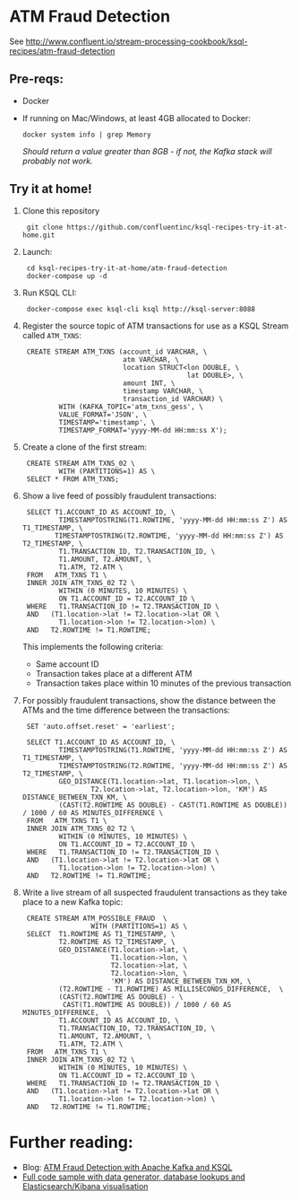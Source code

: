 # ATM Fraud Detection

See http://www.confluent.io/stream-processing-cookbook/ksql-recipes/atm-fraud-detection

## Pre-reqs: 

* Docker
* If running on Mac/Windows, at least 4GB allocated to Docker: 

      docker system info | grep Memory 

    _Should return a value greater than 8GB - if not, the Kafka stack will probably not work._


## Try it at home!

1. Clone this repository

        git clone https://github.com/confluentinc/ksql-recipes-try-it-at-home.git

2. Launch: 

        cd ksql-recipes-try-it-at-home/atm-fraud-detection
        docker-compose up -d

3. Run KSQL CLI:

        docker-compose exec ksql-cli ksql http://ksql-server:8088

4. Register the source topic of ATM transactions for use as a KSQL Stream called `ATM_TXNS`: 

        CREATE STREAM ATM_TXNS (account_id VARCHAR, \
                                atm VARCHAR, \
                                location STRUCT<lon DOUBLE, \
                                                lat DOUBLE>, \
                                amount INT, \
                                timestamp VARCHAR, \
                                transaction_id VARCHAR) \
                WITH (KAFKA_TOPIC='atm_txns_gess', \
                VALUE_FORMAT='JSON', \
                TIMESTAMP='timestamp', \
                TIMESTAMP_FORMAT='yyyy-MM-dd HH:mm:ss X');

5. Create a clone of the first stream: 

        CREATE STREAM ATM_TXNS_02 \
                WITH (PARTITIONS=1) AS \
        SELECT * FROM ATM_TXNS;

6. Show a live feed of possibly fraudulent transactions:

        SELECT T1.ACCOUNT_ID AS ACCOUNT_ID, \
                TIMESTAMPTOSTRING(T1.ROWTIME, 'yyyy-MM-dd HH:mm:ss Z') AS T1_TIMESTAMP, \
               TIMESTAMPTOSTRING(T2.ROWTIME, 'yyyy-MM-dd HH:mm:ss Z') AS T2_TIMESTAMP, \
                T1.TRANSACTION_ID, T2.TRANSACTION_ID, \
                T1.AMOUNT, T2.AMOUNT, \
                T1.ATM, T2.ATM \
        FROM   ATM_TXNS T1 \
        INNER JOIN ATM_TXNS_02 T2 \
                WITHIN (0 MINUTES, 10 MINUTES) \
                ON T1.ACCOUNT_ID = T2.ACCOUNT_ID \
        WHERE   T1.TRANSACTION_ID != T2.TRANSACTION_ID \
        AND   (T1.location->lat != T2.location->lat OR \
                T1.location->lon != T2.location->lon) \
        AND   T2.ROWTIME != T1.ROWTIME;

    This implements the following criteria: 

    * Same account ID
    * Transaction takes place at a different ATM
    * Transaction takes place within 10 minutes of the previous transaction

6. For possibly fraudulent transactions, show the distance between the ATMs and the time difference between the transactions:

        SET 'auto.offset.reset' = 'earliest';

        SELECT T1.ACCOUNT_ID AS ACCOUNT_ID, \
                TIMESTAMPTOSTRING(T1.ROWTIME, 'yyyy-MM-dd HH:mm:ss Z') AS T1_TIMESTAMP, \
                TIMESTAMPTOSTRING(T2.ROWTIME, 'yyyy-MM-dd HH:mm:ss Z') AS T2_TIMESTAMP, \
                GEO_DISTANCE(T1.location->lat, T1.location->lon, \
                        T2.location->lat, T2.location->lon, 'KM') AS DISTANCE_BETWEEN_TXN_KM, \
                (CAST(T2.ROWTIME AS DOUBLE) - CAST(T1.ROWTIME AS DOUBLE)) / 1000 / 60 AS MINUTES_DIFFERENCE \
        FROM   ATM_TXNS T1 \
        INNER JOIN ATM_TXNS_02 T2 \
                WITHIN (0 MINUTES, 10 MINUTES) \
                ON T1.ACCOUNT_ID = T2.ACCOUNT_ID \
        WHERE   T1.TRANSACTION_ID != T2.TRANSACTION_ID \
        AND   (T1.location->lat != T2.location->lat OR \
                T1.location->lon != T2.location->lon) \
        AND   T2.ROWTIME != T1.ROWTIME;

7. Write a live stream of all suspected fraudulent transactions as they take place to a new Kafka topic: 

        CREATE STREAM ATM_POSSIBLE_FRAUD  \
                        WITH (PARTITIONS=1) AS \
        SELECT  T1.ROWTIME AS T1_TIMESTAMP, \
                T2.ROWTIME AS T2_TIMESTAMP, \
                GEO_DISTANCE(T1.location->lat, \
                             T1.location->lon, \
                             T2.location->lat, \
                             T2.location->lon, \
                             'KM') AS DISTANCE_BETWEEN_TXN_KM, \
                (T2.ROWTIME - T1.ROWTIME) AS MILLISECONDS_DIFFERENCE,  \
                (CAST(T2.ROWTIME AS DOUBLE) - \
                 CAST(T1.ROWTIME AS DOUBLE)) / 1000 / 60 AS MINUTES_DIFFERENCE,  \
                T1.ACCOUNT_ID AS ACCOUNT_ID, \
                T1.TRANSACTION_ID, T2.TRANSACTION_ID, \
                T1.AMOUNT, T2.AMOUNT, \
                T1.ATM, T2.ATM \
        FROM   ATM_TXNS T1 \
        INNER JOIN ATM_TXNS_02 T2 \
                WITHIN (0 MINUTES, 10 MINUTES) \
                ON T1.ACCOUNT_ID = T2.ACCOUNT_ID \
        WHERE   T1.TRANSACTION_ID != T2.TRANSACTION_ID \
        AND   (T1.location->lat != T2.location->lat OR \
                T1.location->lon != T2.location->lon) \
        AND   T2.ROWTIME != T1.ROWTIME;



# Further reading: 

* Blog: [ATM Fraud Detection with Apache Kafka and KSQL](https://www.confluent.io/blog/atm-fraud-detection-apache-kafka-ksql)
* [Full code sample with data generator, database lookups and Elasticsearch/Kibana visualisation](https://github.com/confluentinc/demo-scene/blob/master/ksql-atm-fraud-detection/ksql-atm-fraud-detection.adoc)
